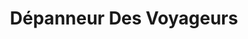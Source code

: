 ---
title: "Dépanneur Des Voyageurs"
url: /chute-saint-philippe/depanneur-des-voyageurs/
shop: convenience
---